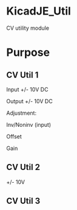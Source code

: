 # KicadJE_Util
CV utility module

# Purpose

## CV Util 1
Input +/- 10V DC

Output +/- 10V DC

Adjustment:

Inv/Noninv (input)

Offset

Gain 

## CV Util 2
+/- 10V 

## CV Util 3

